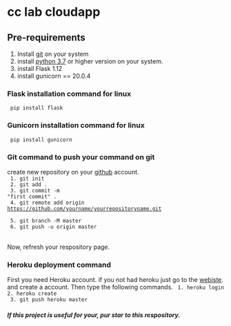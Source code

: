 # cc lab cloudapp
## Pre-requirements
  1. Install <a href="https://git-scm.com/">git</a> on your system
  2. install <a href="https://www.python.org/">python 3.7</a> or higher version on your system.
  3. install Flask 1.12 
  4. install gunicorn == 20.0.4
 
### Flask installation command for linux
<code> pip install flask</code>

### Gunicorn installation command for linux
<code> pip install gunicorn</code>

### Git command to push your command on git
create new repository on your <a href="github.com">github</a> account.<br/>
<code> 1. git init<br/>
       2. git add .<br/>
       3. git commit -m "first commit" .<br/>
       4. git remote add origin https://github.com/yourname/yourrepositoryname.git <br/>
       5. git branch -M master <br/>
       6. git push -u origin master <br/>
</code><br> Now, refresh your respository page.

### Heroku deployment command
First you need Heroku account. if you not had heroku just go to the <a href="https://heroku.com">webiste</a>. and create a account.
Then type the following commands.
 <code>  1.  heroku login
         2. heroku create <yourappname-It must be unique>
         3. git push heroku master
 </code>

##### If this project is useful for your, pur star to this respository.

